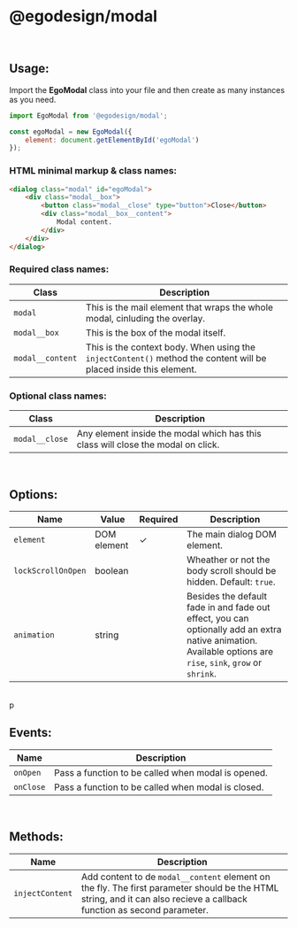 # @egodesign/modal
<br/>

## Usage:
Import the **EgoModal** class into your file and then create as many instances as you need.
```js
import EgoModal from '@egodesign/modal';

const egoModal = new EgoModal({
    element: document.getElementById('egoModal')
});
```

### HTML minimal markup & class names:
```html
<dialog class="modal" id="egoModal">
    <div class="modal__box">
        <button class="modal__close" type="button">Close</button>
        <div class="modal__box__content">
            Modal content.
        </div>
    </div>
</dialog>
```

### Required class names:
| Class | Description |
| --- | ----------- |
| `modal` | This is the mail element that wraps the whole modal, cinluding the overlay. |
| `modal__box` | This is the box of the modal itself. |
| `modal__content` | This is the context body. When using the `injectContent()` method the content will be placed inside this element. |

### Optional class names:
| Class | Description |
| --- | ----------- |
| `modal__close` | Any element inside the modal which has this class will close the modal on click. |
<br/>

## Options:
| Name | Value | Required | Description |
| --- | --- | --- | ----------- |
| `element` | DOM element | &check; | The main dialog DOM element. |
| `lockScrollOnOpen` | boolean | | Wheather or not the body scroll should be hidden. Default: `true`. |
| `animation` | string | | Besides the default fade in and fade out effect, you can optionally add an extra native animation. Available options are `rise`, `sink`, `grow` or `shrink`. |
<br/>p

## Events:
| Name | Description |
| --- | ----------- |
| `onOpen` | Pass a function to be called when modal is opened. |
| `onClose` | Pass a function to be called when modal is closed. |
</br>

## Methods:
| Name | Description |
| --- | ----------- |
| `injectContent` | Add content to de `modal__content` element on the fly. The first parameter should be the HTML string, and it can also recieve a callback function as second parameter. |